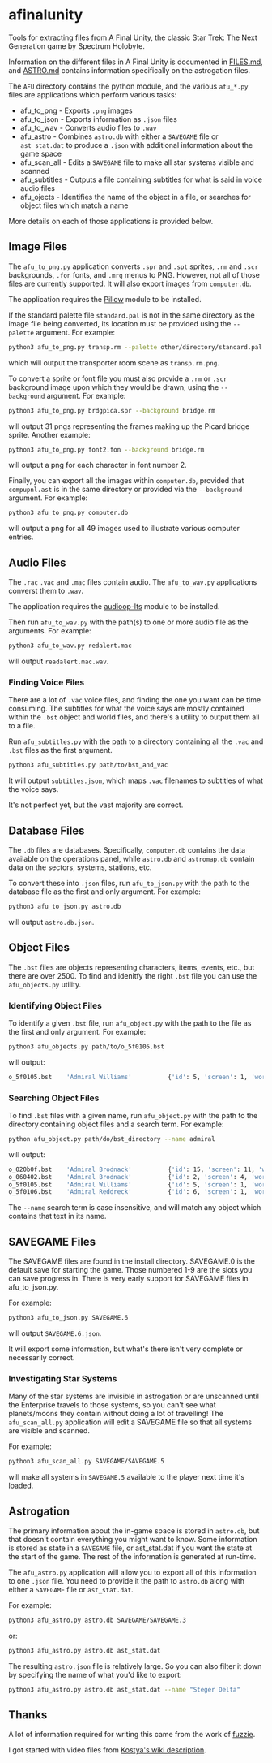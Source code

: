 # afinalunity

Tools for extracting files from A Final Unity, the classic Star Trek: The Next Generation game by Spectrum Holobyte.

Information on the different files in A Final Unity is documented in [FILES.md](FILES.md),
and [ASTRO.md](ASTRO.md) contains information specifically on the astrogation files.

The `AFU` directory contains the python module, and the various `afu_*.py` files are applications
which perform various tasks:
 * afu_to_png - Exports `.png` images
 * afu_to_json - Exports information as `.json` files
 * afu_to_wav - Converts audio files to `.wav`
 * afu_astro - Combines `astro.db` with either a `SAVEGAME` file or `ast_stat.dat` to produce a `.json` with additional information about the game space
 * afu_scan_all - Edits a `SAVEGAME` file to make all star systems visible and scanned
 * afu_subtitles - Outputs a file containing subtitles for what is said in voice audio files
 * afu_ojects - Identifies the name of the object in a file, or searches for object files which match a name

 More details on each of those applications is provided below.

## Image Files

The `afu_to_png.py` application converts `.spr` and `.spt` sprites, `.rm` and `.scr` backgrounds, `.fon` fonts, and `.mrg` menus to PNG.
However, not all of those files are currently supported. It will also export images from `computer.db`.

The application requires the [Pillow](http://python-pillow.github.io) module to be installed.

If the standard palette file `standard.pal` is not in the same directory as the image
file being converted, its location must be provided using the `--palette` argument.
For example:
```sh
python3 afu_to_png.py transp.rm --palette other/directory/standard.pal
```
which will output the transporter room scene as `transp.rm.png`.

To convert a sprite or font file you must also provide a `.rm` or `.scr`
background image upon which they would be drawn, using the `--background` argument.
For example:
```sh
python3 afu_to_png.py brdgpica.spr --background bridge.rm
```
will output 31 pngs representing the frames making up the Picard bridge sprite.
Another example:
```sh
python3 afu_to_png.py font2.fon --background bridge.rm
```
will output a png for each character in font number 2.

Finally, you can export all the images within `computer.db`, provided that `compupnl.ast` is in the same
directory or provided via the `--background` argument. For example:
```sh
python3 afu_to_png.py computer.db
```
will output a png for all 49 images used to illustrate various computer entries.


## Audio Files

The `.rac` `.vac` and `.mac` files contain audio. The `afu_to_wav.py` applications converst them to `.wav`.

The application requires the [audioop-lts](https://github.com/AbstractUmbra/audioop) module to be installed.

Then run `afu_to_wav.py` with the path(s) to one or more audio file as the arguments.
For example:
```sh
python3 afu_to_wav.py redalert.mac
```
will output `readalert.mac.wav`.


### Finding Voice Files

There are a lot of `.vac` voice files, and finding the one you want can be time consuming.
The subtitles for what the voice says are mostly contained within the `.bst` object and world files,
and there's a utility to output them all to a file.

Run `afu_subtitles.py` with the path to a directory containing all the `.vac` and `.bst` files as the first argument.
```sh
python3 afu_subtitles.py path/to/bst_and_vac
```
It will output `subtitles.json`, which maps `.vac` filenames to subtitles of what the voice says.

It's not perfect yet, but the vast majority are correct.


## Database Files

The `.db` files are databases.
Specifically, `computer.db` contains the data available on the operations panel,
while `astro.db` and `astromap.db` contain data on the sectors, systems, stations, etc.

To convert these into `.json` files, run `afu_to_json.py` with the path to the database file as the first and only argument.
For example:
```sh
python3 afu_to_json.py astro.db
```
will output `astro.db.json`.


## Object Files

The `.bst` files are objects representing characters, items, events, etc., but there are over 2500.
To find and idenitfy the right `.bst` file you can use the `afu_objects.py` utility.

### Identifying Object Files
To identify a given `.bst` file, run `afu_object.py` with the path to the file as the first and only argument.
For example:
```sh
python3 afu_objects.py path/to/o_5f0105.bst
```
will output:
```sh
o_5f0105.bst    'Admiral Williams'          {'id': 5, 'screen': 1, 'world': 95, 'unused': 0}
```

### Searching Object Files
To find `.bst` files with a given name, run `afu_object.py` with the path to the directory containing object files and a search term.
For example:
```sh
python afu_object.py path/do/bst_directory --name admiral
```
will output:
```sh
o_020b0f.bst    'Admiral Brodnack'          {'id': 15, 'screen': 11, 'world': 2, 'unused': 0}
o_060402.bst    'Admiral Brodnack'          {'id': 2, 'screen': 4, 'world': 6, 'unused': 0}
o_5f0105.bst    'Admiral Williams'          {'id': 5, 'screen': 1, 'world': 95, 'unused': 0}
o_5f0106.bst    'Admiral Reddreck'          {'id': 6, 'screen': 1, 'world': 95, 'unused': 0}
```
The `--name` search term is case insensitive, and will match any object which contains that text in its name.

## SAVEGAME Files

The SAVEGAME files are found in the install directory.
SAVEGAME.0 is the default save for starting the game.
Those numbered 1-9 are the slots you can save progress in.
There is very early support for SAVEGAME files in afu_to_json.py.

For example:
```sh
python3 afu_to_json.py SAVEGAME.6
```
will output `SAVEGAME.6.json`.

It will export some information, but what's there isn't very complete or necessarily correct.

### Investigating Star Systems

Many of the star systems are invisible in astrogation or are unscanned until the Enterprise travels
to those systems, so you can't see what planets/moons they contain without doing a lot of travelling!
The `afu_scan_all.py` application will edit a SAVEGAME file so that all systems are visible and scanned.

For example:
```sh
python3 afu_scan_all.py SAVEGAME/SAVEGAME.5
```
will make all systems in `SAVEGAME.5` available to the player next time it's loaded.

## Astrogation

The primary information about the in-game space is stored in `astro.db`, but that doesn't contain everything
you might want to know. Some information is stored as state in a `SAVEGAME` file, or ast_stat.dat if you
want the state at the start of the game. The rest of the information is generated at run-time.

The `afu_astro.py` application will allow you to export all of this information to one `.json` file. You
need to provide it the path to `astro.db` along with either a `SAVEGAME` file or `ast_stat.dat`.

For example:
```sh
python3 afu_astro.py astro.db SAVEGAME/SAVEGAME.3
```
or:
```sh
python3 afu_astro.py astro.db ast_stat.dat
```

The resulting `astro.json` file is relatively large. So you can also filter it down by specifying
the name of what you'd like to export:
```sh
python3 afu_astro.py astro.db ast_stat.dat --name "Steger Delta"
```


## Thanks

A lot of information required for writing this came from
the work of [fuzzie](https://github.com/fuzzie/unity).

I got started with video files from [Kostya's wiki description](https://wiki.multimedia.cx/index.php/FVF).

